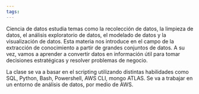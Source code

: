```yaml
---
tags:
---
```

Ciencia de datos estudia temas como la recolección de datos, la limpieza de datos, el análisis exploratorio de datos, el modelado de datos y la visualización de datos. Esta materia nos introduce en el campo de la extracción de conocimiento a partir de grandes conjuntos de datos. A su vez, vamos a aprender a convertir datos en información útil para tomar decisiones estratégicas y resolver problemas de negocio.

La clase se va a basar en el scripting utilizando distintas habilidades como SQL, Python, Bash, Powershell, AWS CLI, mongo ATLAS.
Se va a trabajar en un entorno de análisis de datos, por medio de AWS.